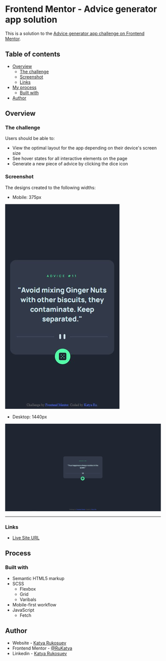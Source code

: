 # Frontend Mentor - Advice generator app solution

This is a solution to the [Advice generator app challenge on Frontend Mentor](https://www.frontendmentor.io/challenges/advice-generator-app-QdUG-13db).

## Table of contents

- [Overview](#overview)
  - [The challenge](#the-challenge)
  - [Screenshot](#screenshot)
  - [Links](#links)
- [My process](#my-process)
  - [Built with](#built-with)
- [Author](#author)

## Overview

### The challenge

Users should be able to:

- View the optimal layout for the app depending on their device's screen size
- See hover states for all interactive elements on the page
- Generate a new piece of advice by clicking the dice icon

### Screenshot

The designs created to the following widths:

- Mobile: 375px

![](../../public/images/advice-generator/screen-mobile.JPG)

- Desktop: 1440px

![](../../public/images/advice-generator/screen-desk.JPG)

<hr>

### Links

- [Live Site URL](https://frontend-chakkenges-projects.vercel.app/advice-generator-app/index.html)

## Process

### Built with

- Semantic HTML5 markup
- SCSS
  - Flexbox
  - Grid
  - Varibals
- Mobile-first workflow
- JavaScript
  - Fetch

## Author

- Website - [Katya Rukosuev](https://www.katya-ru-fullstack.com//)
- Frontend Mentor - [@RuKatya](https://www.frontendmentor.io/profile/RuKatya)
- Linkedin - [Katya Rukosuev](https://www.linkedin.com/in/katya-rukosuev/)
